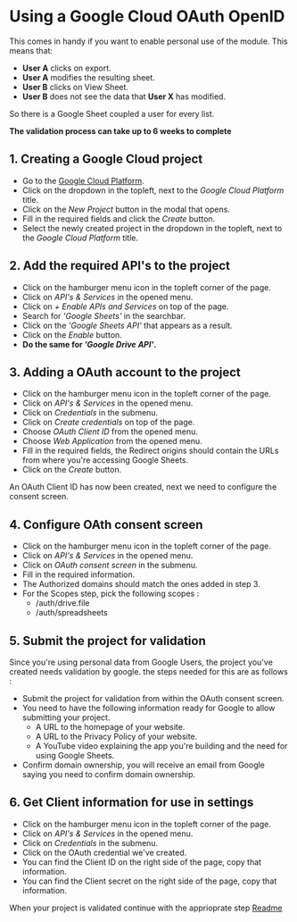 # Using a Google Cloud OAuth OpenID #

This comes in handy if you want to enable personal use of the module. 
This means that:
* **User A** clicks on export.
* **User A** modifies the resulting sheet.
* **User B** clicks on View Sheet.
* **User B** does not see the data that **User X** has modified.

So there is a Google Sheet coupled a user for every list.

**The validation process can take up to 6 weeks to complete**

## 1. Creating a Google Cloud project ##

* Go to the [Google Cloud Platform](https://console.cloud.google.com/).
* Click on the dropdown in the topleft, next to the _Google Cloud Platform_ title.
* Click on the _New Project_ button in the modal that opens.
* Fill in the required fields and click the _Create_ button.
* Select the newly created project in the dropdown in the topleft, next to the _Google Cloud Platform_ title.

## 2. Add the required API's to the project ##

* Click on the hamburger menu icon in the topleft corner of the page.
* Click on _API's & Services_ in the opened menu.
* Click on _+ Enable APIs and Services_ on top of the page.
* Search for _'Google Sheets'_ in the searchbar.
* Click on the _'Google Sheets API'_ that appears as a result.
* Click on the _Enable_ button.
* **Do the same for _'Google Drive API'_.**

## 3. Adding a OAuth account to the project ##

* Click on the hamburger menu icon in the topleft corner of the page.
* Click on _API's & Services_ in the opened menu.
* Click on _Credentials_ in the submenu.
* Click on _Create credentials_ on top of the page.
* Choose _OAuth Client ID_ from the opened menu.
* Choose _Web Application_ from the opened menu.
* Fill in the required fields, the Redirect origins should contain the URLs from where you're accessing Google Sheets.
* Click on the _Create_ button.

An OAuth Client ID has now been created, next we need to configure the consent screen.

## 4. Configure OAth consent screen ##

* Click on the hamburger menu icon in the topleft corner of the page.
* Click on _API's & Services_ in the opened menu.
* Click on _OAuth consent screen_ in the submenu.
* Fill in the required information.
* The Authorized domains should match the ones added in step 3.
* For the Scopes step, pick the following scopes :
  * /auth/drive.file	
  * /auth/spreadsheets	
 
## 5. Submit the project for validation ##

Since you're using personal data from Google Users, the project you've created needs validation by google.
the steps needed for this are as follows :
* Submit the project for validation from within the OAuth consent screen.
* You need to have the following information ready for Google to allow submitting your project.
  * A URL to the homepage of your website.
  * A URL to the Privacy Policy of your website.
  * A YouTube video explaining the app you're building and the need for using Google Sheets.  
* Confirm domain ownership, you will receive an email from Google saying you need to confirm domain ownership.

## 6. Get Client information for use in settings ##

* Click on the hamburger menu icon in the topleft corner of the page.
* Click on _API's & Services_ in the opened menu.
* Click on _Credentials_ in the submenu.
* Click on the OAuth credential we've created.
* You can find the Client ID on the right side of the page, copy that information.
* You can find the Client secret on the right side of the page, copy that information.

When your project is validated continue with the apprioprate step [Readme](README.md)

